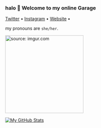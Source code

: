 ### halo 👋 Welcome to my online Garage


<p align="left">
  <a href="https://twitter.com/sur_dev12">Twitter</a> •
  <a href="https://instagram.com/suraaga.devraj">Instagram</a> • 
  <a href="https://suraaga.github.io">Website</a> •
</p>
  
 my pronouns are `she/her`.

<a href="https://imgur.com/JkxyQes"><img src="https://i.imgur.com/JkxyQes.jpg" width="250" title="source: imgur.com" /></a>





 [![My GitHub Stats](https://github-readme-stats.vercel.app/api?username=Suraaga)](https://github.com/Suraaga) 

